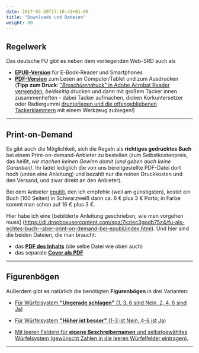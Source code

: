 ```yaml
---
date: 2017-03-20T17:10:42+01:00
title: "Downloads und Dateien"
weight: 80
---
```

## Regelwerk
Das deutsche FU gibt es neben dem vorliegenden Web-SRD auch als

- [**EPUB-Version**](https://drive.google.com/open?id=0BykJZJ4xih55dWJ5dWtJeDNhZlU) für E-Book-Reader und Smartphones
- [**PDF-Version**](https://drive.google.com/open?id=0BykJZJ4xih55N1diNk5UN1lmSEk) zum Lesen an Computer/Tablet und zum Ausdrucken (**Tipp zum Druck**: [_"Broschürendruck"_ in Adobe Acrobat Reader verwenden](https://helpx.adobe.com/de/acrobat/kb/print-booklets-acrobat-reader.html), _beidseitig_ drucken und dann mit großem Tacker innen zusammenheften - dabei Tacker aufmachen, dicken Korkuntersetzer oder Radiergummi [drunterlegen und die offengebliebenen Tackerklammern](http://de.wikihow.com/Hefte-eine-Brosch%C3%BCre) mit einem Werkzeug zubiegen!)


---

## Print-on-Demand

Es gibt auch die Möglichkeit, sich die Regeln als **richtiges gedrucktes Buch** bei einem Print-on-demand-Anbieter zu bestellen (zum Selbstkostenpreis, das heißt, _wir machen keinen Gewinn damit (und geben auch keine Garantien)_. Ihr ladet lediglich die von uns bereitgestellte PDF-Datei dort hoch (unten eine Anleitung) und bezahlt nur die reinen Druckkosten und den Versand, und zwar direkt an den Anbieter).

Bei dem Anbieter [epubli](https://www.epubli.de), den ich empfehle (weil am günstigsten), kostet ein Buch (100 Seiten) in Schwarzweiß dann ca. 6 € plus 3 € Porto; in Farbe kommt man schon auf 16 € plus 3 €.

Hier habe ich eine [bebilderte Anleitung geschrieben, wie man vorgehen muss] (https://dl.dropboxusercontent.com/spa/7kziec3godb75z4/fu-als-echtes-buch--aber-print-on-demand-bei-epubli/index.html).
Und hier sind die beiden Dateien, die man braucht:

- das [**PDF des Inhalts**](https://drive.google.com/open?id=0BykJZJ4xih55N1diNk5UN1lmSEk) (die selbe Datei wie oben auch)
- das separate [**Cover als PDF**](https://drive.google.com/open?id=0BykJZJ4xih55cFpFZ1RJSGQ2OG8)


---

## Figurenbögen
Außerdem gibt es natürlich die benötigten **Figurenbögen** in drei Varianten:

- [Für Würfelsystem **"Ungerade schlagen"** (1, 3, 6 sind Nein, 2, 4, 6 sind Ja)](https://drive.google.com/open?id=0BykJZJ4xih55cDNSQkpZV3djaUk)
 <!-- (https://github.com/schlawiner/fu-rpg-frei-und-universell/raw/master/Scribus/Sheets/fu-figurenbogen-ungerade.pdf) -->

- [Für Würfelsystem **"Höher ist besser"** (1-3 ist Nein, 4-6 ist Ja)](https://drive.google.com/open?id=0BykJZJ4xih55WjdoczVfODRZZ3c)
<!-- (https://github.com/schlawiner/fu-rpg-frei-und-universell/raw/master/Scribus/Sheets/fu-figurenbogen-hoch-ist-gut.pdf) -->

- [Mit leeren Feldern für **eigene Beschreibernamen** und selbstgewähltes Würfelsystem (gewünscht Zahlen in die leeren Würfelfelder eintragen).](https://drive.google.com/open?id=0BykJZJ4xih55ZjlPcHVJbG9tOFk)
<!-- (https://github.com/schlawiner/fu-rpg-frei-und-universell/raw/master/Scribus/Sheets/fu-figurenbogen-leer.pdf) -->

<!-- - {{< figure src="/images/thumbnails/cover_thumb.jpg" link="https://github.com/schlawiner/fu-rpg-frei-und-universell/raw/master/Scribus/Sheets/fu-figurenbogen-leer.pdf" alt="PDF" class="thumbpdf">}} -->


---
